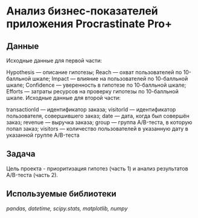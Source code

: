 # Анализ бизнес-показателей приложения Procrastinate Pro+


## Данные

Исходные данные для первой части:

Hypothesis — описание гипотезы;
Reach — охват пользователей по 10-балльной шкале;
Impact — влияние на пользователей по 10-балльной шкале;
Confidence — уверенность в гипотезе по 10-балльной шкале;
Efforts — затраты ресурсов на проверку гипотезы по 10-балльной шкале.
Исходные данные для второй части:

transactionId — идентификатор заказа;
visitorId — идентификатор пользователя, совершившего заказ;
date — дата, когда был совершён заказ;
revenue — выручка заказа;
group — группа A/B-теста, в которую попал заказ;
visitors — количество пользователей в указанную дату в указанной группе A/B-теста

## Задача

Цель проекта - приоритизация гипотез (часть 1) и анализ результатов A/B-теста (часть 2). 

## Используемые библиотеки
*pandas, datetime, scipy.stats, matplotlib, numpy*
